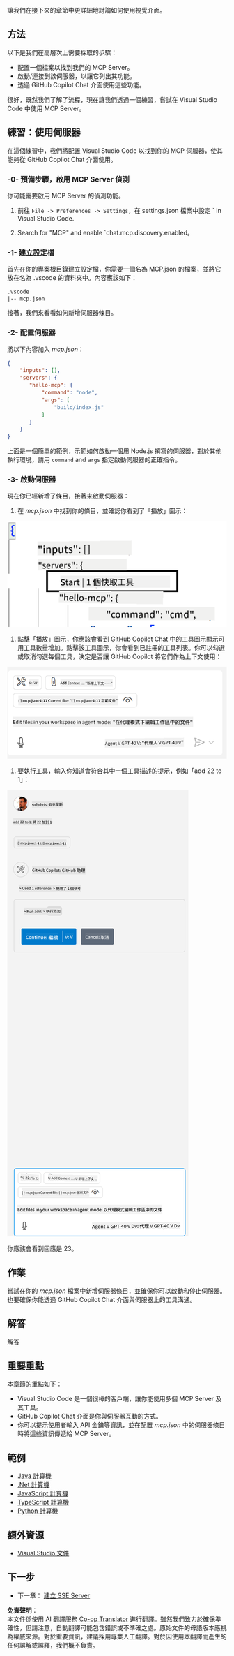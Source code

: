 <!--
CO_OP_TRANSLATOR_METADATA:
{
  "original_hash": "0eb9557780cd0a2551cdb8a16c886b51",
  "translation_date": "2025-06-17T15:20:26+00:00",
  "source_file": "03-GettingStarted/04-vscode/README.md",
  "language_code": "mo"
}
-->
讓我們在接下來的章節中更詳細地討論如何使用視覺介面。

## 方法

以下是我們在高層次上需要採取的步驟：

- 配置一個檔案以找到我們的 MCP Server。
- 啟動/連接到該伺服器，以讓它列出其功能。
- 透過 GitHub Copilot Chat 介面使用這些功能。

很好，既然我們了解了流程，現在讓我們透過一個練習，嘗試在 Visual Studio Code 中使用 MCP Server。

## 練習：使用伺服器

在這個練習中，我們將配置 Visual Studio Code 以找到你的 MCP 伺服器，使其能夠從 GitHub Copilot Chat 介面使用。

### -0- 預備步驟，啟用 MCP Server 偵測

你可能需要啟用 MCP Server 的偵測功能。

1. 前往 `File -> Preferences -> Settings`，在 settings.json 檔案中設定 ` in Visual Studio Code.

1. Search for "MCP" and enable `chat.mcp.discovery.enabled。

### -1- 建立設定檔

首先在你的專案根目錄建立設定檔，你需要一個名為 MCP.json 的檔案，並將它放在名為 .vscode 的資料夾中。內容應該如下：

```text
.vscode
|-- mcp.json
```

接著，我們來看看如何新增伺服器條目。

### -2- 配置伺服器

將以下內容加入 *mcp.json*：

```json
{
    "inputs": [],
    "servers": {
       "hello-mcp": {
           "command": "node",
           "args": [
               "build/index.js"
           ]
       }
    }
}
```

上面是一個簡單的範例，示範如何啟動一個用 Node.js 撰寫的伺服器，對於其他執行環境，請用 `command` and `args` 指定啟動伺服器的正確指令。

### -3- 啟動伺服器

現在你已經新增了條目，接著來啟動伺服器：

1. 在 *mcp.json* 中找到你的條目，並確認你看到了「播放」圖示：

  ![在 Visual Studio Code 中啟動伺服器](../../../../translated_images/vscode-start-server.8e3c986612e3555de47e5b1e37b2f3020457eeb6a206568570fd74a17e3796ad.mo.png)  

1. 點擊「播放」圖示，你應該會看到 GitHub Copilot Chat 中的工具圖示顯示可用工具數量增加。點擊該工具圖示，你會看到已註冊的工具列表。你可以勾選或取消勾選每個工具，決定是否讓 GitHub Copilot 將它們作為上下文使用：

  ![在 Visual Studio Code 中的工具列表](../../../../translated_images/vscode-tool.0b3bbea2fb7d8c26ddf573cad15ef654e55302a323267d8ee6bd742fe7df7fed.mo.png)

1. 要執行工具，輸入你知道會符合其中一個工具描述的提示，例如「add 22 to 1」：

  ![從 GitHub Copilot 執行工具](../../../../translated_images/vscode-agent.d5a0e0b897331060518fe3f13907677ef52b879db98c64d68a38338608f3751e.mo.png)

  你應該會看到回應是 23。

## 作業

嘗試在你的 *mcp.json* 檔案中新增伺服器條目，並確保你可以啟動和停止伺服器。也要確保你能透過 GitHub Copilot Chat 介面與伺服器上的工具溝通。

## 解答

[解答](./solution/README.md)

## 重要重點

本章節的重點如下：

- Visual Studio Code 是一個很棒的客戶端，讓你能使用多個 MCP Server 及其工具。
- GitHub Copilot Chat 介面是你與伺服器互動的方式。
- 你可以提示使用者輸入 API 金鑰等資訊，並在配置 *mcp.json* 中的伺服器條目時將這些資訊傳遞給 MCP Server。

## 範例

- [Java 計算機](../samples/java/calculator/README.md)
- [.Net 計算機](../../../../03-GettingStarted/samples/csharp)
- [JavaScript 計算機](../samples/javascript/README.md)
- [TypeScript 計算機](../samples/typescript/README.md)
- [Python 計算機](../../../../03-GettingStarted/samples/python)

## 額外資源

- [Visual Studio 文件](https://code.visualstudio.com/docs/copilot/chat/mcp-servers)

## 下一步

- 下一章： [建立 SSE Server](/03-GettingStarted/05-sse-server/README.md)

**免責聲明**：  
本文件係使用 AI 翻譯服務 [Co-op Translator](https://github.com/Azure/co-op-translator) 進行翻譯。雖然我們致力於確保準確性，但請注意，自動翻譯可能包含錯誤或不準確之處。原始文件的母語版本應視為權威來源。對於重要資訊，建議採用專業人工翻譯。對於因使用本翻譯而產生的任何誤解或誤釋，我們概不負責。